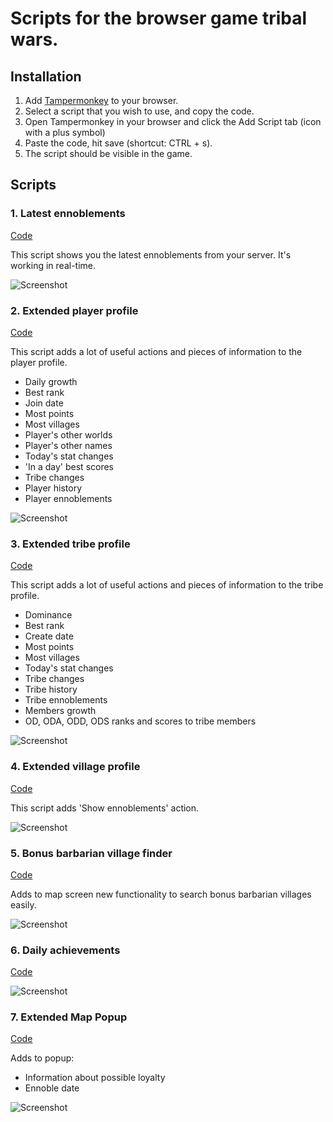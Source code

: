 # Scripts for the browser game tribal wars.

## Installation

1. Add [Tampermonkey](https://chrome.google.com/webstore/detail/tampermonkey/dhdgffkkebhmkfjojejmpbldmpobfkfo) to your browser.
2. Select a script that you wish to use, and copy the code.
3. Open Tampermonkey in your browser and click the Add Script tab (icon with a plus symbol)
4. Paste the code, hit save (shortcut: CTRL + s).
5. The script should be visible in the game.

## Scripts

### 1. Latest ennoblements

[Code](https://raw.githubusercontent.com/tribalwarshelp/scripts/master/dist/latestEnnoblements.js)

This script shows you the latest ennoblements from your server. It's working in real-time.

![Screenshot](/screenshots/latestEnnoblements.png?raw=true)

### 2. Extended player profile

[Code](https://raw.githubusercontent.com/tribalwarshelp/scripts/master/dist/extendedPlayerProfile.js)

This script adds a lot of useful actions and pieces of information to the player profile.

- Daily growth
- Best rank
- Join date
- Most points
- Most villages
- Player's other worlds
- Player's other names
- Today's stat changes
- 'In a day' best scores
- Tribe changes
- Player history
- Player ennoblements

![Screenshot](/screenshots/extendedPlayerProfile.png?raw=true)

### 3. Extended tribe profile

[Code](https://raw.githubusercontent.com/tribalwarshelp/scripts/master/dist/extendedTribeProfile.js)

This script adds a lot of useful actions and pieces of information to the tribe profile.

- Dominance
- Best rank
- Create date
- Most points
- Most villages
- Today's stat changes
- Tribe changes
- Tribe history
- Tribe ennoblements
- Members growth
- OD, ODA, ODD, ODS ranks and scores to tribe members

![Screenshot](/screenshots/extendedTribeProfile.png?raw=true)

### 4. Extended village profile

[Code](https://raw.githubusercontent.com/tribalwarshelp/scripts/master/dist/extendedVillageProfile.js)

This script adds 'Show ennoblements' action.

![Screenshot](/screenshots/extendedVillageProfile.png?raw=true)

### 5. Bonus barbarian village finder

[Code](https://raw.githubusercontent.com/tribalwarshelp/scripts/master/dist/bonusBarbarianVillageFinder.js)

Adds to map screen new functionality to search bonus barbarian villages easily.

![Screenshot](/screenshots/bonusBarbarianVillageFinder.png?raw=true)

### 6. Daily achievements

[Code](https://raw.githubusercontent.com/tribalwarshelp/scripts/master/dist/dailyAchievements.js)

![Screenshot](/screenshots/dailyAchievements.png?raw=true)

### 7. Extended Map Popup

[Code](https://raw.githubusercontent.com/tribalwarshelp/scripts/master/dist/extendedMapPopup.js)

Adds to popup:

- Information about possible loyalty
- Ennoble date

![Screenshot](/screenshots/extendedMapPopup.png?raw=true)
